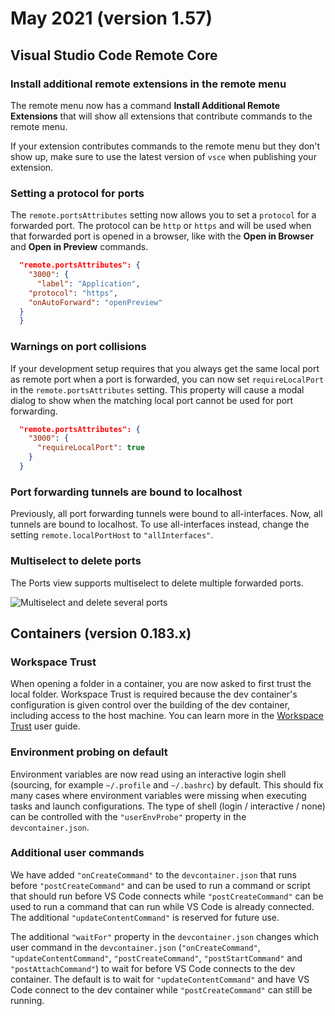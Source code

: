 # May 2021 (version 1.57)

## Visual Studio Code Remote Core

### Install additional remote extensions in the remote menu

The remote menu now has a command **Install Additional Remote Extensions** that
will show all extensions that contribute commands to the remote menu.

If your extension contributes commands to the remote menu but they don't show
up, make sure to use the latest version of `vsce` when publishing your
extension.

### Setting a protocol for ports

The `remote.portsAttributes` setting now allows you to set a `protocol` for a
forwarded port. The protocol can be `http` or `https` and will be used when that
forwarded port is opened in a browser, like with the **Open in Browser** and
**Open in Preview** commands.

```json
  "remote.portsAttributes": {
    "3000": {
      "label": "Application",
    "protocol": "https",
    "onAutoForward": "openPreview"
  }
  }
```

### Warnings on port collisions

If your development setup requires that you always get the same local port as
remote port when a port is forwarded, you can now set `requireLocalPort` in the
`remote.portsAttributes` setting. This property will cause a modal dialog to
show when the matching local port cannot be used for port forwarding.

```json
  "remote.portsAttributes": {
    "3000": {
      "requireLocalPort": true
    }
  }
```

### Port forwarding tunnels are bound to localhost

Previously, all port forwarding tunnels were bound to all-interfaces. Now, all
tunnels are bound to localhost. To use all-interfaces instead, change the
setting `remote.localPortHost` to `"allInterfaces"`.

### Multiselect to delete ports

The Ports view supports multiselect to delete multiple forwarded ports.

![Multiselect and delete several ports](images/1_57/port-multi-delete.gif)

## Containers (version 0.183.x)

### Workspace Trust

When opening a folder in a container, you are now asked to first trust the local
folder. Workspace Trust is required because the dev container's configuration is
given control over the building of the dev container, including access to the
host machine. You can learn more in the
[Workspace Trust](https://code.visualstudio.com/docs/editor/workspace-trust)
user guide.

### Environment probing on default

Environment variables are now read using an interactive login shell (sourcing,
for example `~/.profile` and `~/.bashrc`) by default. This should fix many cases
where environment variables were missing when executing tasks and launch
configurations. The type of shell (login / interactive / none) can be controlled
with the `"userEnvProbe"` property in the `devcontainer.json`.

### Additional user commands

We have added `"onCreateCommand"` to the `devcontainer.json` that runs before
`"postCreateCommand"` and can be used to run a command or script that should run
before VS Code connects while `"postCreateCommand"` can be used to run a command
that can run while VS Code is already connected. The additional
`"updateContentCommand"` is reserved for future use.

The additional `"waitFor"` property in the `devcontainer.json` changes which
user command in the `devcontainer.json` (`"onCreateCommand"`,
`"updateContentCommand"`, `"postCreateCommand"`, `"postStartCommand"` and
`"postAttachCommand"`) to wait for before VS Code connects to the dev container.
The default is to wait for `"updateContentCommand"` and have VS Code connect to
the dev container while `"postCreateCommand"` can still be running.
